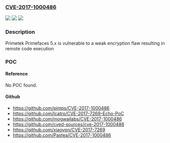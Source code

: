 ### [CVE-2017-1000486](https://cve.mitre.org/cgi-bin/cvename.cgi?name=CVE-2017-1000486)
![](https://img.shields.io/static/v1?label=Product&message=n%2Fa&color=blue)
![](https://img.shields.io/static/v1?label=Version&message=n%2Fa&color=blue)
![](https://img.shields.io/static/v1?label=Vulnerability&message=n%2Fa&color=brighgreen)

### Description

Primetek Primefaces 5.x is vulnerable to a weak encryption flaw resulting in remote code execution

### POC

#### Reference
No POC found.

#### Github
- https://github.com/pimps/CVE-2017-1000486
- https://github.com/lcatro/CVE-2017-7269-Echo-PoC
- https://github.com/mogwailabs/CVE-2017-1000486
- https://github.com/cved-sources/cve-2017-1000486
- https://github.com/xiaovpn/CVE-2017-7269
- https://github.com/Pastea/CVE-2017-1000486

